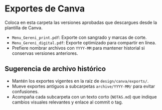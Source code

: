 # Exportes de Canva

Coloca en esta carpeta las versiones aprobadas que descargues desde la plantilla de Canva.

- `Menu_Gereni_print.pdf`: Exporte con sangrado y marcas de corte.
- `Menu_Gereni_digital.pdf`: Exporte optimizado para compartir en línea.
- Prefiere nombrar archivos con `YYYY-MM` para mantener historial si conservas versiones anteriores.

## Sugerencia de archivo histórico
- Mantén los exportes vigentes en la raíz de `design/canva/exports/`.
- Mueve exportes antiguos a subcarpetas `archive/YYYY-MM/` para evitar confusiones.
- Acompaña cada subcarpeta con un texto corto (`NOTAS.md`) que indique cambios visuales relevantes y enlace al commit o tag.

